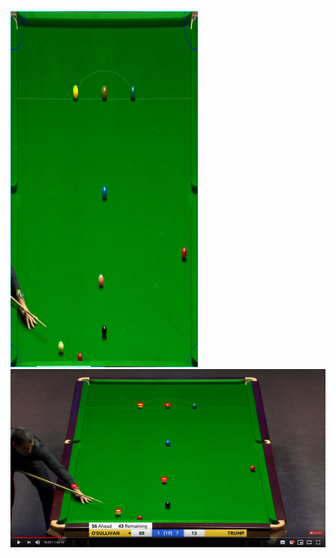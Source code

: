 ![screenshot-corrected-perspective](/assets/screenshot-corrected-perspective.png?raw=true "Corrected perspective")
![screenshot-balls-marked](/assets/screenshot-balls-marked.png?raw=true "Detected balls")
